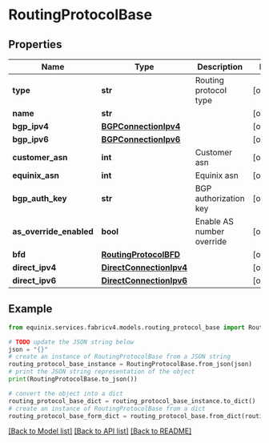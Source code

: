# RoutingProtocolBase


## Properties

Name | Type | Description | Notes
------------ | ------------- | ------------- | -------------
**type** | **str** | Routing protocol type | [optional] 
**name** | **str** |  | [optional] 
**bgp_ipv4** | [**BGPConnectionIpv4**](BGPConnectionIpv4.md) |  | [optional] 
**bgp_ipv6** | [**BGPConnectionIpv6**](BGPConnectionIpv6.md) |  | [optional] 
**customer_asn** | **int** | Customer asn | [optional] 
**equinix_asn** | **int** | Equinix asn | [optional] 
**bgp_auth_key** | **str** | BGP authorization key | [optional] 
**as_override_enabled** | **bool** | Enable AS number override | [optional] 
**bfd** | [**RoutingProtocolBFD**](RoutingProtocolBFD.md) |  | [optional] 
**direct_ipv4** | [**DirectConnectionIpv4**](DirectConnectionIpv4.md) |  | [optional] 
**direct_ipv6** | [**DirectConnectionIpv6**](DirectConnectionIpv6.md) |  | [optional] 

## Example

```python
from equinix.services.fabricv4.models.routing_protocol_base import RoutingProtocolBase

# TODO update the JSON string below
json = "{}"
# create an instance of RoutingProtocolBase from a JSON string
routing_protocol_base_instance = RoutingProtocolBase.from_json(json)
# print the JSON string representation of the object
print(RoutingProtocolBase.to_json())

# convert the object into a dict
routing_protocol_base_dict = routing_protocol_base_instance.to_dict()
# create an instance of RoutingProtocolBase from a dict
routing_protocol_base_form_dict = routing_protocol_base.from_dict(routing_protocol_base_dict)
```
[[Back to Model list]](../README.md#documentation-for-models) [[Back to API list]](../README.md#documentation-for-api-endpoints) [[Back to README]](../README.md)


